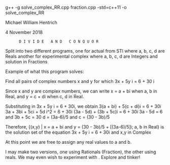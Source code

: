 g++ -g solve_complex_RR.cpp fraction.cpp -std=c++11 -o solve_complex_RR


 Michael William Hentrich
 
 4 November 2018
 
          D I V I D E   A N D   C O N Q U O R
Split into two different programs, one for actual <complex> from STl where a, b, c, d are Reals
another for experimental complex where a, b, c, d are Integers and solution in Fractions

 Example of what this program solves:
 
 Find all pairs of complex numbers x and y for which 3x + 5y i = 6 + 30 i
 
 Since x and y are complex numbers, we can write x = a + bi when a, b in Real,
 and y = c + di when c, d in Real.
 
 
 Substituting in 3x + 5y i = 6 + 30i, we obtain
   3(a + bi) + 5(c + di)i = 6 + 30i
   3a + 3bi + 5ci + 5d i^2 = 6 + 30i
   (3a - 5d) + (3b + 5c)i = 6 + 30i
   3a - 5d = 6 and 3b + 5c = 30
   d = (3a-6)/5 and c = (30 - 3b)/5
   
   Therefore, {(x,y) | x = a + bi and y = (30 - 3b)/5 + [(3a-6)/5]i; a, b in Real}
   is the solution set of the equation  3x + 5y i = 6 + 30i and x,y in Complex
   
At this point we are free to assign any real values to a and b.

I may make two versions, one using Rationals (Fraction), the other using reals.
We may even wish to experiment with <complex>.  Explore and tinker!
